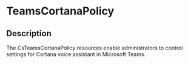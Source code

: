 
# TeamsCortanaPolicy

## Description

The CsTeamsCortanaPolicy resources enable administrators to control settings for Cortana voice assistant in Microsoft Teams.
